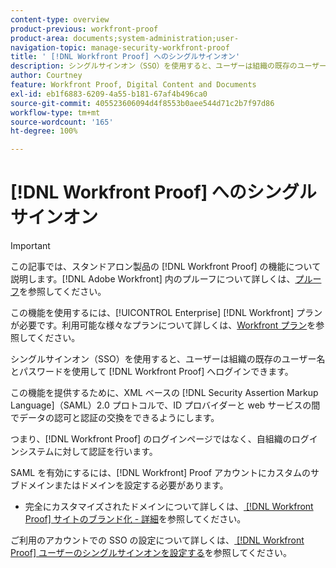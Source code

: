 ```yaml
---
content-type: overview
product-previous: workfront-proof
product-area: documents;system-administration;user-
navigation-topic: manage-security-workfront-proof
title: ' [!DNL Workfront Proof] へのシングルサインオン'
description: シングルサインオン（SSO）を使用すると、ユーザーは組織の既存のユーザー名とパスワードを使用して  [!DNL Workfront Proof]  へログインできます。
author: Courtney
feature: Workfront Proof, Digital Content and Documents
exl-id: eb1f6883-6209-4a55-b181-67af4b496ca0
source-git-commit: 405523606094d4f8553b0aee544d71c2b7f97d86
workflow-type: tm+mt
source-wordcount: '165'
ht-degree: 100%

---
```


# [!DNL Workfront Proof] へのシングルサインオン

>[!IMPORTANT]
>
>この記事では、スタンドアロン製品の [!DNL Workfront Proof] の機能について説明します。[!DNL Adobe Workfront] 内のプルーフについて詳しくは、[プルーフ](../../../review-and-approve-work/proofing/proofing.md)を参照してください。

この機能を使用するには、[!UICONTROL Enterprise] [!DNL Workfront] プランが必要です。利用可能な様々なプランについて詳しくは、[Workfront プラン](https://www.workfront.com/plans)を参照してください。

シングルサインオン（SSO）を使用すると、ユーザーは組織の既存のユーザー名とパスワードを使用して [!DNL Workfront Proof] へログインできます。

この機能を提供するために、XML ベースの [!DNL Security Assertion Markup Language]（SAML）2.0 プロトコルで、ID プロバイダーと web サービスの間でデータの認可と認証の交換をできるようにします。

つまり、[!DNL Workfront Proof] のログインページではなく、自組織のログインシステムに対して認証を行います。

SAML を有効にするには、[!DNL Workfront] Proof アカウントにカスタムのサブドメインまたはドメインを設定する必要があります。

<!--* Custom sub-domains are free to set up. See our [Configure a branded domain in Workfront Proof](../../../workfront-proof/wp-acct-admin/branding/configure-branded-domain-in-wp.md) for more information.-->
* 完全にカスタマイズされたドメインについて詳しくは、[ [!DNL Workfront Proof]  サイトのブランド化 - 詳細](../../../workfront-proof/wp-acct-admin/branding/brand-wp-site-advanced.md)を参照してください。

ご利用のアカウントでの SSO の設定について詳しくは、[ [!DNL Workfront Proof]  ユーザーのシングルサインオンを設定する](../../../workfront-proof/wp-acct-admin/account-settings/configure-sso-for-wp-users.md)を参照してください。

